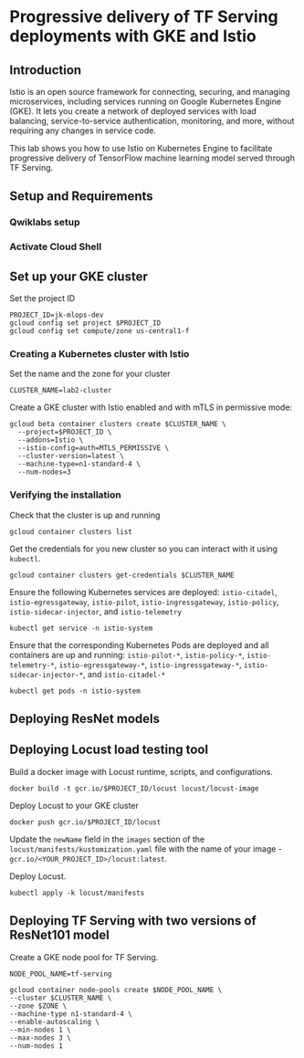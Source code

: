 # Progressive delivery of TF Serving deployments  with GKE and Istio

## Introduction

Istio is an open source framework for connecting, securing, and managing microservices, including services running on Google Kubernetes Engine (GKE). It lets you create a network of deployed services with load balancing, service-to-service authentication, monitoring, and more, without requiring any changes in service code.

This lab shows you how to use Istio on Kubernetes Engine to facilitate progressive delivery of TensorFlow machine learning model served through TF Serving.




## Setup and Requirements

### Qwiklabs setup

### Activate Cloud Shell

## Set up your GKE cluster


Set the project ID

```
PROJECT_ID=jk-mlops-dev
gcloud config set project $PROJECT_ID
gcloud config set compute/zone us-central1-f
```

### Creating a Kubernetes cluster with Istio

Set the name and the zone for your cluster

```
CLUSTER_NAME=lab2-cluster
```

Create a GKE cluster with Istio enabled and with mTLS in permissive mode:

```
gcloud beta container clusters create $CLUSTER_NAME \
  --project=$PROJECT_ID \
  --addons=Istio \
  --istio-config=auth=MTLS_PERMISSIVE \
  --cluster-version=latest \
  --machine-type=n1-standard-4 \
  --num-nodes=3 

```

### Verifying the installation

Check that the cluster is up and running

```
gcloud container clusters list
```

Get the credentials for you new cluster so you can interact with it using `kubectl`.

```
gcloud container clusters get-credentials $CLUSTER_NAME
```

Ensure the following Kubernetes services are deployed: `istio-citadel`, `istio-egressgateway`, `istio-pilot`, `istio-ingressgateway`, `istio-policy`, `istio-sidecar-injector`, and `istio-telemetry`

```
kubectl get service -n istio-system
```

Ensure that the corresponding Kubernetes Pods are deployed and all containers are up and running: `istio-pilot-*`, `istio-policy-*`, `istio-telemetry-*`, `istio-egressgateway-*`, `istio-ingressgateway-*`, `istio-sidecar-injector-*`, and `istio-citadel-*`

```
kubectl get pods -n istio-system
```

## Deploying ResNet models



## Deploying Locust load testing tool

Build a docker image with Locust runtime, scripts, and configurations.

```
docker build -t gcr.io/$PROJECT_ID/locust locust/locust-image
```

Deploy Locust to your GKE cluster

```
docker push gcr.io/$PROJECT_ID/locust
```

Update the `newName` field in the `images` section of the `locust/manifests/kustomization.yaml` file with the name of your image - `gcr.io/<YOUR_PROJECT_ID>/locust:latest`.

Deploy Locust.

```
kubectl apply -k locust/manifests
```

## Deploying TF Serving with two versions of ResNet101 model

Create a GKE node pool for TF Serving.

```
NODE_POOL_NAME=tf-serving

gcloud container node-pools create $NODE_POOL_NAME \
--cluster $CLUSTER_NAME \
--zone $ZONE \
--machine-type n1-standard-4 \
--enable-autoscaling \
--min-nodes 1 \
--max-nodes 3 \
--num-nodes 1
```


